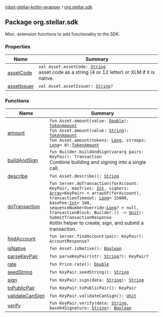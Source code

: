 [inbot-stellar-kotlin-wrapper](../index.md) / [org.stellar.sdk](./index.md)

## Package org.stellar.sdk

Misc. extension functions to add functionality to the SDK.

### Properties

| Name | Summary |
|---|---|
| [assetCode](asset-code.md) | `val Asset.assetCode: `[`String`](https://kotlinlang.org/api/latest/jvm/stdlib/kotlin/-string/index.html)<br>asset code as a string (4 or 12 letter) or XLM if it is native. |
| [assetIssuer](asset-issuer.md) | `val Asset.assetIssuer: `[`String`](https://kotlinlang.org/api/latest/jvm/stdlib/kotlin/-string/index.html)`?` |

### Functions

| Name | Summary |
|---|---|
| [amount](amount.md) | `fun Asset.amount(value: `[`Double`](https://kotlinlang.org/api/latest/jvm/stdlib/kotlin/-double/index.html)`): `[`TokenAmount`](../io.inbot.kotlinstellar/-token-amount/index.md)<br>`fun Asset.amount(value: `[`String`](https://kotlinlang.org/api/latest/jvm/stdlib/kotlin/-string/index.html)`): `[`TokenAmount`](../io.inbot.kotlinstellar/-token-amount/index.md)<br>`fun Asset.amount(tokens: `[`Long`](https://kotlinlang.org/api/latest/jvm/stdlib/kotlin/-long/index.html)`, stroops: `[`Long`](https://kotlinlang.org/api/latest/jvm/stdlib/kotlin/-long/index.html)` = 0): `[`TokenAmount`](../io.inbot.kotlinstellar/-token-amount/index.md) |
| [buildAndSign](build-and-sign.md) | `fun Builder.buildAndSign(vararg pairs: KeyPair): Transaction`<br>Combine building and signing into a single call. |
| [describe](describe.md) | `fun Asset.describe(): `[`String`](https://kotlinlang.org/api/latest/jvm/stdlib/kotlin/-string/index.html) |
| [doTransaction](do-transaction.md) | `fun Server.doTransaction(forAccount: KeyPair, maxTries: `[`Int`](https://kotlinlang.org/api/latest/jvm/stdlib/kotlin/-int/index.html)`, signers: `[`Array`](https://kotlinlang.org/api/latest/jvm/stdlib/kotlin/-array/index.html)`<KeyPair> = arrayOf(forAccount), transactionTimeout: `[`Long`](https://kotlinlang.org/api/latest/jvm/stdlib/kotlin/-long/index.html)` = 15000, baseFee: `[`Int`](https://kotlinlang.org/api/latest/jvm/stdlib/kotlin/-int/index.html)` = 100, sequenceNumberOverride: `[`Long`](https://kotlinlang.org/api/latest/jvm/stdlib/kotlin/-long/index.html)`? = null, transactionBlock: Builder.() -> `[`Unit`](https://kotlinlang.org/api/latest/jvm/stdlib/kotlin/-unit/index.html)`): SubmitTransactionResponse`<br>Kotlin helper to create, sign, and submit a transaction. |
| [findAccount](find-account.md) | `fun Server.findAccount(pair: KeyPair): AccountResponse?` |
| [isNative](is-native.md) | `fun Asset.isNative(): `[`Boolean`](https://kotlinlang.org/api/latest/jvm/stdlib/kotlin/-boolean/index.html) |
| [parseKeyPair](parse-key-pair.md) | `fun parseKeyPair(str: `[`String`](https://kotlinlang.org/api/latest/jvm/stdlib/kotlin/-string/index.html)`?): KeyPair?` |
| [rate](rate.md) | `fun Price.rate(): `[`Double`](https://kotlinlang.org/api/latest/jvm/stdlib/kotlin/-double/index.html) |
| [seedString](seed-string.md) | `fun KeyPair.seedString(): `[`String`](https://kotlinlang.org/api/latest/jvm/stdlib/kotlin/-string/index.html) |
| [sign](sign.md) | `fun KeyPair.sign(data: `[`String`](https://kotlinlang.org/api/latest/jvm/stdlib/kotlin/-string/index.html)`): `[`String`](https://kotlinlang.org/api/latest/jvm/stdlib/kotlin/-string/index.html) |
| [toPublicPair](to-public-pair.md) | `fun KeyPair.toPublicPair(): KeyPair` |
| [validateCanSign](validate-can-sign.md) | `fun KeyPair.validateCanSign(): `[`Unit`](https://kotlinlang.org/api/latest/jvm/stdlib/kotlin/-unit/index.html) |
| [verify](verify.md) | `fun KeyPair.verify(data: `[`String`](https://kotlinlang.org/api/latest/jvm/stdlib/kotlin/-string/index.html)`, base64Signature: `[`String`](https://kotlinlang.org/api/latest/jvm/stdlib/kotlin/-string/index.html)`): `[`Boolean`](https://kotlinlang.org/api/latest/jvm/stdlib/kotlin/-boolean/index.html) |
